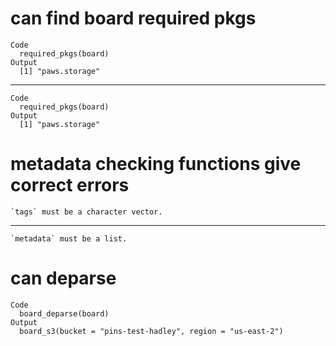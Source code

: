 # can find board required pkgs

    Code
      required_pkgs(board)
    Output
      [1] "paws.storage"

---

    Code
      required_pkgs(board)
    Output
      [1] "paws.storage"

# metadata checking functions give correct errors

    `tags` must be a character vector.

---

    `metadata` must be a list.

# can deparse

    Code
      board_deparse(board)
    Output
      board_s3(bucket = "pins-test-hadley", region = "us-east-2")

